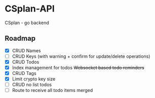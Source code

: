 # CSplan-API
CSplan - go backend

## Roadmap
- [x] CRUD Names
- [ ] CRUD Keys (with warning + confirm for update/delete operations)
- [x] CRUD Todos
- [x] Index management for todos
~~Websocket based todo reminders~~
- [x] CRUD Tags
- [x] Limit crypto key size
- [ ] CRUD no list todos
- [ ] Route to receive all todo items merged
